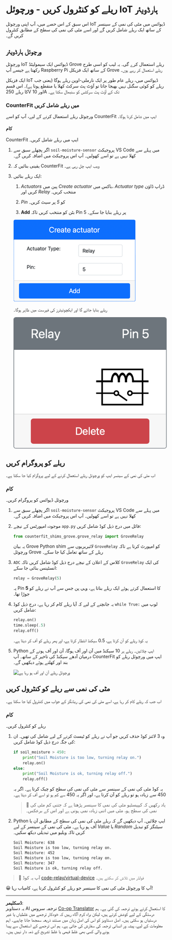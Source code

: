 <!--
CO_OP_TRANSLATOR_METADATA:
{
  "original_hash": "f8f541ee945545017a51aaf309aa37c3",
  "translation_date": "2025-08-26T22:30:50+00:00",
  "source_file": "2-farm/lessons/3-automated-plant-watering/virtual-device-relay.md",
  "language_code": "ur"
}
-->
# ریلے کو کنٹرول کریں - ورچوئل IoT ہارڈویئر

اس سبق کے اس حصے میں، آپ اپنی ورچوئل IoT ڈیوائس میں مٹی کی نمی کے سینسر کے ساتھ ایک ریلے شامل کریں گے اور اسے مٹی کی نمی کی سطح کے مطابق کنٹرول کریں گے۔

## ورچوئل ہارڈویئر

ورچوئل IoT ڈیوائس ایک سیمولیٹڈ Grove ریلے استعمال کرے گی۔ یہ لیب کو اسی طرح رکھتا ہے جیسے آپ Raspberry Pi کے ساتھ ایک فزیکل Grove ریلے استعمال کر رہے ہوں۔

ایک فزیکل IoT ڈیوائس میں، ریلے عام طور پر ایک نارملی-اوپن ریلے ہوگا (یعنی جب ریلے کو کوئی سگنل نہیں بھیجا جاتا تو آؤٹ پٹ سرکٹ کھلا یا منقطع ہوتا ہے)۔ اس قسم کا ریلے 250V اور 10A تک کے آؤٹ پٹ سرکٹس کو سنبھال سکتا ہے۔

### CounterFit میں ریلے شامل کریں

ورچوئل ریلے استعمال کرنے کے لیے، آپ کو اسے CounterFit ایپ میں شامل کرنا ہوگا۔

#### کام

CounterFit ایپ میں ریلے شامل کریں۔

1. اگر پچھلے سبق سے `soil-moisture-sensor` پروجیکٹ VS Code میں پہلے سے کھلا نہیں ہے تو اسے کھولیں۔ آپ اس پروجیکٹ میں اضافہ کریں گے۔

1. یقینی بنائیں کہ CounterFit ویب ایپ چل رہی ہے۔

1. ایک ریلے بنائیں:

    1. *Actuators* پین میں *Create actuator* باکس میں، *Actuator type* ڈراپ ڈاؤن کریں اور *Relay* منتخب کریں۔

    1. *Pin* کو *5* پر سیٹ کریں۔

    1. **Add** بٹن کو منتخب کریں تاکہ Pin 5 پر ریلے بنایا جا سکے۔

    ![ریلے کی سیٹنگز](../../../../../translated_images/counterfit-create-relay.fa7c40fd0f2f6afc33b35ea94fcb235085be4861e14e3fe6b9b7bcfc82d1c888.ur.png)

    ریلے بنایا جائے گا اور ایکچوئیٹرز کی فہرست میں ظاہر ہوگا۔

    ![ریلے بنایا گیا](../../../../../translated_images/counterfit-relay.bbf74c1dbdc8b9acd983367fcbd06703a402aefef6af54ddb28e11307ba8a12c.ur.png)

## ریلے کو پروگرام کریں

اب مٹی کی نمی کے سینسر ایپ کو ورچوئل ریلے استعمال کرنے کے لیے پروگرام کیا جا سکتا ہے۔

### کام

ورچوئل ڈیوائس کو پروگرام کریں۔

1. اگر پچھلے سبق سے `soil-moisture-sensor` پروجیکٹ VS Code میں پہلے سے کھلا نہیں ہے تو اسے کھولیں۔ آپ اس پروجیکٹ میں اضافہ کریں گے۔

1. موجودہ امپورٹس کے نیچے `app.py` فائل میں درج ذیل کوڈ شامل کریں:

    ```python
    from counterfit_shims_grove.grove_relay import GroveRelay
    ```

    یہ بیان Grove Python shim لائبریریوں سے `GroveRelay` کو امپورٹ کرتا ہے تاکہ ورچوئل Grove ریلے کے ساتھ تعامل کیا جا سکے۔

1. `ADC` کلاس کے اعلان کے نیچے درج ذیل کوڈ شامل کریں تاکہ `GroveRelay` کی ایک انسٹینس بنائی جا سکے:

    ```python
    relay = GroveRelay(5)
    ```

    یہ Pin **5** کا استعمال کرتے ہوئے ایک ریلے بناتا ہے، وہی پن جس سے آپ نے ریلے کو جوڑا تھا۔

1. یہ جانچنے کے لیے کہ آیا ریلے کام کر رہا ہے، درج ذیل کوڈ `while True:` لوپ میں شامل کریں:

    ```python
    relay.on()
    time.sleep(.5)
    relay.off()
    ```

    یہ کوڈ ریلے کو آن کرتا ہے، 0.5 سیکنڈ انتظار کرتا ہے، اور پھر ریلے کو آف کر دیتا ہے۔

1. Python ایپ چلائیں۔ ریلے ہر 10 سیکنڈ میں آن اور آف ہوگا، آن اور آف ہونے کے درمیان آدھے سیکنڈ کی تاخیر کے ساتھ۔ آپ CounterFit ایپ میں ورچوئل ریلے کو بند اور کھلتے ہوئے دیکھیں گے۔

    ![ورچوئل ریلے آن اور آف ہو رہا ہے](../../../../../images/virtual-relay-turn-on-off.gif)

## مٹی کی نمی سے ریلے کو کنٹرول کریں

اب جب کہ ریلے کام کر رہا ہے، اسے مٹی کی نمی کی ریڈنگز کے جواب میں کنٹرول کیا جا سکتا ہے۔

### کام

ریلے کو کنٹرول کریں۔

1. وہ 3 لائنز کوڈ حذف کریں جو آپ نے ریلے کو ٹیسٹ کرنے کے لیے شامل کی تھیں۔ ان کی جگہ درج ذیل کوڈ شامل کریں:

    ```python
    if soil_moisture > 450:
        print("Soil Moisture is too low, turning relay on.")
        relay.on()
    else:
        print("Soil Moisture is ok, turning relay off.")
        relay.off()
    ```

    یہ کوڈ مٹی کی نمی کے سینسر سے مٹی کی نمی کی سطح کو چیک کرتا ہے۔ اگر یہ 450 سے زیادہ ہو تو ریلے کو آن کرتا ہے، اور اگر یہ 450 سے کم ہو تو اسے آف کر دیتا ہے۔

    > 💁 یاد رکھیں کہ کیپیسٹیو مٹی کی نمی کا سینسر پڑھتا ہے کہ جتنی کم مٹی کی نمی کی سطح ہو، مٹی میں اتنی زیادہ نمی ہوتی ہے اور اس کے برعکس۔

1. Python ایپ چلائیں۔ آپ دیکھیں گے کہ ریلے مٹی کی نمی کی سطح کے مطابق آن یا آف ہو رہا ہے۔ مٹی کی نمی کے سینسر کے لیے *Value* یا *Random* سیٹنگز کو تبدیل کریں تاکہ ویلیو میں تبدیلی دیکھ سکیں۔

    ```output
    Soil Moisture: 638
    Soil Moisture is too low, turning relay on.
    Soil Moisture: 452
    Soil Moisture is too low, turning relay on.
    Soil Moisture: 347
    Soil Moisture is ok, turning relay off.
    ```

> 💁 آپ یہ کوڈ [code-relay/virtual-device](../../../../../2-farm/lessons/3-automated-plant-watering/code-relay/virtual-device) فولڈر میں تلاش کر سکتے ہیں۔

😀 آپ کا ورچوئل مٹی کی نمی کا سینسر جو ریلے کو کنٹرول کرتا ہے، کامیاب رہا!

---

**ڈسکلیمر**:  
یہ دستاویز AI ترجمہ سروس [Co-op Translator](https://github.com/Azure/co-op-translator) کا استعمال کرتے ہوئے ترجمہ کی گئی ہے۔ ہم درستگی کے لیے کوشش کرتے ہیں، لیکن براہ کرم آگاہ رہیں کہ خودکار ترجمے میں غلطیاں یا غیر درستیاں ہو سکتی ہیں۔ اصل دستاویز کو اس کی اصل زبان میں مستند ذریعہ سمجھا جانا چاہیے۔ اہم معلومات کے لیے، پیشہ ور انسانی ترجمہ کی سفارش کی جاتی ہے۔ ہم اس ترجمے کے استعمال سے پیدا ہونے والی کسی بھی غلط فہمی یا غلط تشریح کے ذمہ دار نہیں ہیں۔